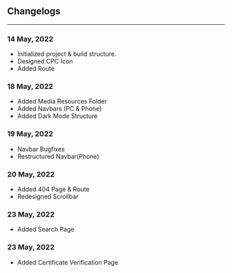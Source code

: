 ## Changelogs

---

### **14 May, 2022**

- Initialized project & build structure.
- Designed CPC Icon
- Added Route

### **18 May, 2022**

- Added Media Resources Folder
- Added Navbars (PC & Phone)
- Added Dark Mode Structure

### **19 May, 2022**

- Navbar Bugfixes
- Restructured Navbar(Phone)

### **20 May, 2022**

- Added 404 Page & Route
- Redesigned Scrollbar

### **23 May, 2022**

- Added Search Page

### **23 May, 2022**

- Added Certificate Verification Page
